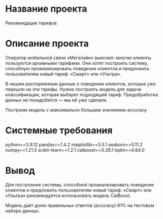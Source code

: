 # Название проекта

Рекомендация тарифов


# Описание проекта 

Оператор мобильной связи «Мегалайн» выяснил: многие клиенты пользуются архивными тарифами. Они хотят построить систему, способную проанализировать поведение клиентов и предложить пользователям новый тариф: «Смарт» или «Ультра».

В нашем распоряжении данные о поведении клиентов, которые уже перешли на эти тарифы. Нужно построить модель для задачи классификации, которая выберет подходящий тариф. Предобработка данных не понадобится — мы её уже сделали.

Построим модель с максимально большим значением accuracy.

   
# Системные требования 

python==3.9.12
pandas==1.4.2
matplotlib==3.5.1
seaborn==0.11.2
numpy==1.21.5
scikit-learn==1.2.1
catboost==0.26.1
tqdm==4.64.0

# Вывод 

Для построения системы, способной проанализировать поведение клиентов и предложить пользователям новый тариф: «Смарт» или «Ультра» рекомендуется использовать модель CatBoost.

Модель даёт долю правильных ответов (accuracy) 81% на тестовом наборе данных.
